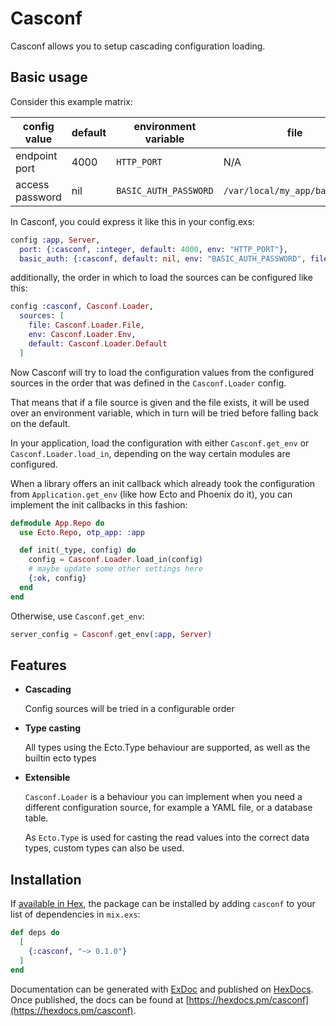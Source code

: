 # Casconf

Casconf allows you to setup cascading configuration loading.

## Basic usage

Consider this example matrix:

| config value | default | environment variable | file | 
|--------------|---------|----------------------|------|
| endpoint port | 4000   | `HTTP_PORT`          | N/A  |
| access password | nil  | `BASIC_AUTH_PASSWORD` | `/var/local/my_app/basic_auth` |

In Casconf, you could express it like this in your config.exs:

```elixir
config :app, Server,
  port: {:casconf, :integer, default: 4000, env: "HTTP_PORT"},
  basic_auth: {:casconf, default: nil, env: "BASIC_AUTH_PASSWORD", file: "/var/local/my_app/basic_auth"}
```

additionally, the order in which to load the sources can be configured like this:

```elixir
config :casconf, Casconf.Loader,
  sources: [
    file: Casconf.Loader.File,
    env: Casconf.Loader.Env,
    default: Casconf.Loader.Default
  ]
```

Now Casconf will try to load the configuration values from the configured sources in the order that was defined in the `Casconf.Loader` config.

That means that if a file source is given and the file exists, it will be used over an environment variable, which in turn will be tried before falling back on the default.

In your application, load the configuration with either `Casconf.get_env` or `Casconf.Loader.load_in`, depending on the 
way certain modules are configured.

When a library offers an init callback which already took the configuration from `Application.get_env` (like how Ecto and Phoenix do it),
you can implement the init callbacks in this fashion:

```elixir
defmodule App.Repo do
  use Ecto.Repo, otp_app: :app

  def init(_type, config) do
    config = Casconf.Loader.load_in(config)
    # maybe update some other settings here
    {:ok, config}
  end
end
```

Otherwise, use `Casconf.get_env`:

```elixir
server_config = Casconf.get_env(:app, Server)
```

## Features

 * **Cascading**
   
   Config sources will be tried in a configurable order

 * **Type casting**

   All types using the Ecto.Type behaviour are supported, as well as the builtin ecto types

 * **Extensible**

   `Casconf.Loader` is a behaviour you can implement when you need a different configuration source, for example a YAML file, or a database table.

   As `Ecto.Type` is used for casting the read values into the correct data types, custom types can also be used.

## Installation

If [available in Hex](https://hex.pm/docs/publish), the package can be installed
by adding `casconf` to your list of dependencies in `mix.exs`:

```elixir
def deps do
  [
    {:casconf, "~> 0.1.0"}
  ]
end
```

Documentation can be generated with [ExDoc](https://github.com/elixir-lang/ex_doc)
and published on [HexDocs](https://hexdocs.pm). Once published, the docs can
be found at [https://hexdocs.pm/casconf](https://hexdocs.pm/casconf).
